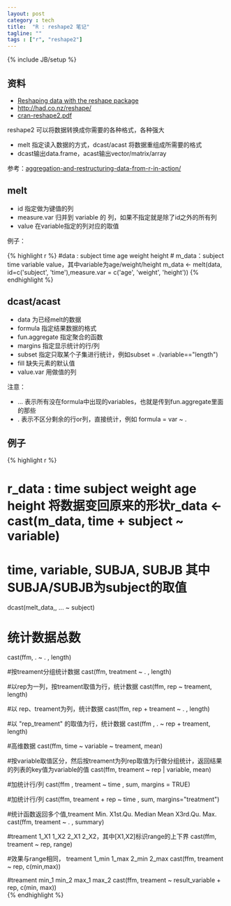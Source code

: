 ```yaml
---
layout: post
category : tech
title:  "R : reshape2 笔记"
tagline: ""
tags : ["r", "reshape2"] 
---
```

{% include JB/setup %}

## 资料

- [Reshaping data with the reshape package](http://www.jstatsoft.org/v21/i12)
- http://had.co.nz/reshape/
- [cran-reshape2.pdf](http://cran.r-project.org/web/packages/reshape2/reshape2.pdf)

reshape2 可以将数据转换成你需要的各种格式，各种强大
- melt 指定读入数据的方式，dcast/acast 将数据重组成所需要的格式
- dcast输出data.frame，acast输出vector/matrix/array

参考：[aggregation-and-restructuring-data-from-r-in-action/](http://www.r-statistics.com/2012/01/aggregation-and-restructuring-data-from-r-in-action/)

## melt

- id 指定做为键值的列
- measure.var 归并到 variable 的 列，如果不指定就是除了id之外的所有列
- value 在variable指定的列对应的取值

例子：

{% highlight r %}
    #data : subject time age weight height
    # m_data：subject time variable value，其中variable为age/weight/height
    m_data <- melt(data, id=c('subject', 'time'),measure.var = c('age', 'weight', 'height'))
{% endhighlight %}


## dcast/acast

- data 为已经melt的数据
- formula 指定结果数据的格式
- fun.aggregate 指定聚合的函数
- margins 指定显示统计的行/列
- subset 指定只取某个子集进行统计，例如subset = .(variable=="length")
- fill 缺失元素的默认值
- value.var 用做值的列

注意：
- ...  表示所有没在formula中出现的variables，也就是传到fun.aggregate里面的那些
- . 表示不区分剩余的行or列，直接统计，例如 formula = var ~ .

## 例子

{% highlight r %}
# r_data : time subject weight age height 将数据变回原来的形状r_data <- cast(m_data, time + subject ~ variable) 

# time, variable, SUBJA, SUBJB  其中SUBJA/SUBJB为subject的取值
 dcast(melt_data,, ... ~ subject) 

# 统计数据总数
cast(ffm, . ~ . , length) 

#按treament分组统计数据
cast(ffm, treatment ~ . , length)

#以rep为一列，按treament取值为行，统计数据
cast(ffm, rep ~ treament, length)

#以 rep、treament为列，统计数据
cast(ffm, rep + treament ~ . , length)

#以 "rep_treament" 的取值为行，统计数据
cast(ffm , . ~ rep + treament, length)

#高维数据
cast(ffm, time ~ variable ~ treament, mean) 

#按variable取值区分，然后按treament为列rep取值为行做分组统计，返回结果的列表的key值为variable的值
 cast(ffm, treament ~ rep | variable, mean)

#加统计行/列
cast(ffm , treament ~ time , sum, margins = TRUE)  

#加统计行/列
cast(ffm, treament + rep ~ time , sum, margins="treatment") 

#统计函数返回多个值,treament  Min. X1st.Qu. Median Mean  X3rd.Qu. Max.
cast(ffm, treament ~ . , summary) 

#treament  1_X1 1_X2 2_X1 2_X2，其中[X1,X2]标识range的上下界
cast(ffm, treament ~ rep, range)  

#效果与range相同， treament 1_min 1_max 2_min 2_max
cast(ffm, treament ~ rep, c(min,max)) 

#treament min_1 min_2 max_1 max_2
cast(ffm, treament ~ result_variable + rep, c(min, max))  
{% endhighlight %}
